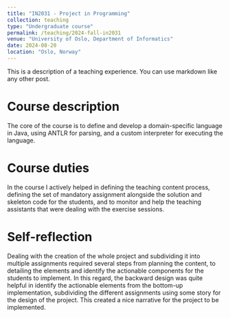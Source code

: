 ```yaml
---
title: "IN2031 - Project in Programming"
collection: teaching
type: "Undergraduate course"
permalink: /teaching/2024-fall-in2031
venue: "University of Oslo, Department of Informatics"
date: 2024-08-20
location: "Oslo, Norway"
---
```


This is a description of a teaching experience. You can use markdown like any other post.

Course description
======
The core of the course is to define and develop a domain-specific language in Java, using ANTLR for parsing, and a custom interpreter for executing the language.

Course duties
======

In the course I actively helped in defining the teaching content process, defining the set of mandatory assignment alongside the solution and skeleton code for the students, and to monitor and help the teaching assistants that were dealing with the exercise sessions.

Self-reflection
======

Dealing with the creation of the whole project and subdividing it into multiple assignments required several steps from planning the content, to detailing the elements and identify the actionable components for the students to implement. In this regard, the backward design was quite helpful in identify the actionable elements from the bottom-up implementation, subdividing the different assignments using some story for the design of the project. This created a nice narrative for the project to be implemented.
